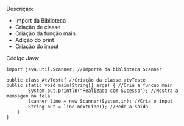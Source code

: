 Descrição:
- Import da Biblioteca
- Criação de classe
- Criação da função main
- Adição do print
- Criação do imput

Código Java:  
~~~~package Atividades.AtvTeste.notebook;  
import java.util.Scanner; //Importe da biblioteca Scanner  

public class AtvTeste{ //Criação da classe atvTeste  
public static void main(String[] args) { //Cria a funcao main  
        System.out.println("Realizado com Sucesso"); //Mostra a mensagem na tela  
        Scanner line = new Scanner(System.in); //Cria o input  
        String out = line.nextLine(); //Pede a saida  
    }  
}   

